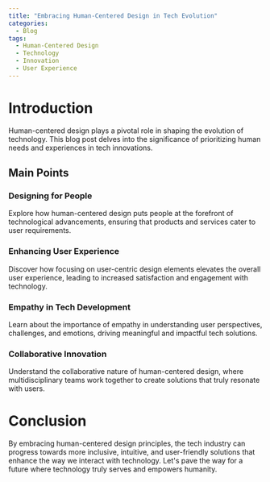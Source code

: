 ```yaml
---
title: "Embracing Human-Centered Design in Tech Evolution"
categories:
  - Blog
tags:
  - Human-Centered Design
  - Technology
  - Innovation
  - User Experience
---
```


# Introduction
Human-centered design plays a pivotal role in shaping the evolution of technology. This blog post delves into the significance of prioritizing human needs and experiences in tech innovations.

## Main Points
### Designing for People
Explore how human-centered design puts people at the forefront of technological advancements, ensuring that products and services cater to user requirements.

### Enhancing User Experience
Discover how focusing on user-centric design elements elevates the overall user experience, leading to increased satisfaction and engagement with technology.

### Empathy in Tech Development
Learn about the importance of empathy in understanding user perspectives, challenges, and emotions, driving meaningful and impactful tech solutions.

### Collaborative Innovation
Understand the collaborative nature of human-centered design, where multidisciplinary teams work together to create solutions that truly resonate with users.

# Conclusion
By embracing human-centered design principles, the tech industry can progress towards more inclusive, intuitive, and user-friendly solutions that enhance the way we interact with technology. Let's pave the way for a future where technology truly serves and empowers humanity.